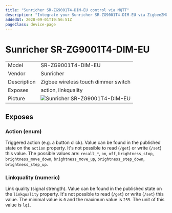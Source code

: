 ```yaml
---
title: "Sunricher SR-ZG9001T4-DIM-EU control via MQTT"
description: "Integrate your Sunricher SR-ZG9001T4-DIM-EU via Zigbee2MQTT with whatever smart home infrastructure you are using without the vendors bridge or gateway."
addedAt: 2020-09-01T19:56:51Z
pageClass: device-page
---
```


<!-- !!!! -->
<!-- ATTENTION: This file is auto-generated through docgen! -->
<!-- You can only edit the "Notes"-Section between the two comment lines "Notes BEGIN" and "Notes END". -->
<!-- Do not use h1 or h2 heading within "## Notes"-Section. -->
<!-- !!!! -->

# Sunricher SR-ZG9001T4-DIM-EU

|     |     |
|-----|-----|
| Model | SR-ZG9001T4-DIM-EU  |
| Vendor  | Sunricher  |
| Description | Zigbee wireless touch dimmer switch |
| Exposes | action, linkquality |
| Picture | ![Sunricher SR-ZG9001T4-DIM-EU](https://www.zigbee2mqtt.io/images/devices/SR-ZG9001T4-DIM-EU.jpg) |


<!-- Notes BEGIN: You can edit here. Add "## Notes" headline if not already present. -->


<!-- Notes END: Do not edit below this line -->


## Exposes

### Action (enum)
Triggered action (e.g. a button click).
Value can be found in the published state on the `action` property.
It's not possible to read (`/get`) or write (`/set`) this value.
The possible values are: `recall_*`, `on`, `off`, `brightness_stop`, `brightness_move_down`, `brightness_move_up`, `brightness_step_down`, `brightness_step_up`.

### Linkquality (numeric)
Link quality (signal strength).
Value can be found in the published state on the `linkquality` property.
It's not possible to read (`/get`) or write (`/set`) this value.
The minimal value is `0` and the maximum value is `255`.
The unit of this value is `lqi`.

